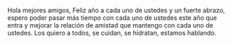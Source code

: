 Hola mejores amigos, Feliz año a cada uno de ustedes y un fuerte abrazo, espero poder pasar más tiempo con cada uno de ustedes este año que entra y mejorar la relación de amistad que mantengo con cada uno de ustedes. Los quiero a todos, se cuidan, se hidratan, estamos hablando.